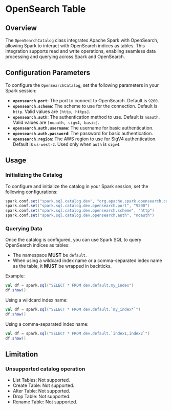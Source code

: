 # OpenSearch Table

## Overview

The `OpenSearchCatalog` class integrates Apache Spark with OpenSearch, allowing Spark to interact with OpenSearch indices as tables. This integration supports read and write operations, enabling seamless data processing and querying across Spark and OpenSearch.

## Configuration Parameters

To configure the `OpenSearchCatalog`, set the following parameters in your Spark session:

- **`opensearch.port`**: The port to connect to OpenSearch. Default is `9200`.
- **`opensearch.scheme`**: The scheme to use for the connection. Default is `http`. Valid values are `[http, https]`.
- **`opensearch.auth`**: The authentication method to use. Default is `noauth`. Valid values are `[noauth, sigv4, basic]`.
- **`opensearch.auth.username`**: The username for basic authentication.
- **`opensearch.auth.password`**: The password for basic authentication.
- **`opensearch.region`**: The AWS region to use for SigV4 authentication. Default is `us-west-2`. Used only when `auth` is `sigv4`.

## Usage

### Initializing the Catalog

To configure and initialize the catalog in your Spark session, set the following configurations:

```scala
spark.conf.set("spark.sql.catalog.dev", "org.apache.spark.opensearch.catalog.OpenSearchCatalog")
spark.conf.set("spark.sql.catalog.dev.opensearch.port", "9200")
spark.conf.set("spark.sql.catalog.dev.opensearch.scheme", "http")
spark.conf.set("spark.sql.catalog.dev.opensearch.auth", "noauth")
```

### Querying Data

Once the catalog is configured, you can use Spark SQL to query OpenSearch indices as tables:

- The namespace **MUST** be `default`.
- When using a wildcard index name or a comma-separated index name as the table, it **MUST** be wrapped in backticks.

Example:

```scala
val df = spark.sql("SELECT * FROM dev.default.my_index")
df.show()
```

Using a wildcard index name:
```scala
val df = spark.sql("SELECT * FROM dev.default.`my_index*`")
df.show()
```

Using a comma-separated index name:
```scala
val df = spark.sql("SELECT * FROM dev.default.`index1,index2`")
df.show()
```

## Limitation
### Unsupported catalog operation
- List Tables: Not supported.
- Create Table: Not supported.
- Alter Table: Not supported.
- Drop Table: Not supported.
- Rename Table: Not supported.
